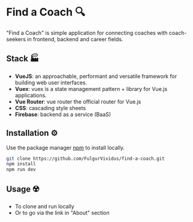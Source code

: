 # Find a Coach 🔍

"Find a Coach" is simple application for connecting coaches with coach-seekers in frontend, backend and career fields.

## Stack 🏭

- **VueJS**: an approachable, performant and versatile framework for building web user interfaces.
- **Vuex**: vuex is a state management pattern + library for Vue.js applications.
- **Vue Router**: vue router the official router for Vue.js
- **CSS**: cascading style sheets
- **Firebase**: backend as a service (BaaS)

## Installation ⚙️

Use the package manager [npm](https://nodejs.org/en/learn/getting-started/an-introduction-to-the-npm-package-manager) to install locally.

```bash
git clone https://github.com/FulgurVividus/find-a-coach.git
npm install
npm run dev
```

## Usage ☢️

- To clone and run locally
- Or to go via the link in "About" section
